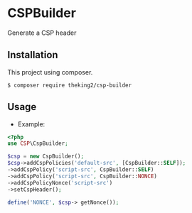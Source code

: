 # CSPBuilder
Generate a CSP header 

## Installation
This project using composer.
```
$ composer require theking2/csp-builder
```

## Usage
 * Example:
```php
<?php
use CSP\CspBuilder;

$csp = new CspBuilder();
$csp->addCspPolicies('default-src', [CspBuilder::SELF]);
->addCspPolicy('script-src', CspBuilder::SELF)
->addCspPolicy('script-src', CspBuilder::NONCE)
->addCspPolicyNonce('script-src')
->setCspHeader();

define('NONCE', $csp-> getNonce());


```